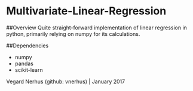 # Multivariate-Linear-Regression

##Overview
Quite straight-forward implementation of linear regression in python, primarily relying on numpy for its calculations.

##Dependencies

* numpy
* pandas
* scikit-learn


Vegard Nerhus (github: vnerhus) | January 2017
